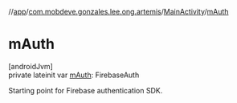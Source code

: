 //[app](../../../index.md)/[com.mobdeve.gonzales.lee.ong.artemis](../index.md)/[MainActivity](index.md)/[mAuth](m-auth.md)

# mAuth

[androidJvm]\
private lateinit var [mAuth](m-auth.md): FirebaseAuth

Starting point for Firebase authentication SDK.
